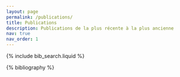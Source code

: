 ```yaml
---
layout: page
permalink: /publications/
title: Publications
description: Publications de la plus récente à la plus ancienne
nav: true
nav_order: 1
---
```


<!-- _pages/publications.md -->

<!-- Bibsearch Feature -->

{% include bib_search.liquid %}

<div class="publications">

{% bibliography %}

</div>
